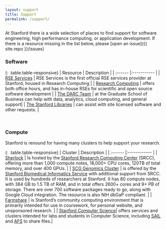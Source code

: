 ```yaml
---
layout: support
title: Support
permalink: /support/
---
```


At Stanford there is a wide selection of places to find support for software
engineering, high performance computing, or application development. If there
is a resource missing in the list below, please [open an issue]({{ site.repo }}/issues)

### Software

{: .table.table-responsive}
| Resource | Description |
| :------ |:----------- |
| [RSE Services](https://stanford-rc.github.io/rse-services/) | RSE Services is the first official RSE services provider at Stanford, housed in Research Computing |
| [Research Computing](https://srcc.stanford.edu) | offers both office hours, and has in-house RSEs for scientific and open source software development |
| [The DARC Team](https://sites.google.com/a/stanford.edu/rcpedia/the-team) | at the Graduate School of Business can help with data, analytics, cloud computing, and general support|
| [The Stanford Libraries](https://library.stanford.edu/science/software) | can assist with site licensed software and other requests. |


<br>

### Compute

Stanford is renound for having many clusters to help support your research.

{: .table.table-responsive}
| Cluster | Description |
| :------ |:------------ |
| [Sherlock](https://www.sherlock.stanford.edu/docs/overview/introduction/) | Is hosted by the [Stanford Research Computing Center](https://srcc.stanford.edu) (SRCC), offering more than 1,000 compute notes, 18,000+ CPU cores, 120TB of total memory, and over 400 GPUs. |
| [SCG Genomics Cluster](https://srcc.stanford.edu/scg-genomics-cluster-genomics-scale) | is offered by the [Stanford Biomedical Informatics Service](http://gbsc.stanford.edu/) with additional support from SRCC. It is used by hundreds of researchers at Stanford. It has 80 compute nodes, with 384 GB to 1.5 TB of RAM, and in total offers 2600+ cores and 9+ PB of storage. There are over 700 software packages ready to go, along with Google Cloud integration. The resource is also NIH dbGaP compliant. |
| [Farmshare](https://web.stanford.edu/group/farmshare/cgi-bin/wiki/index.php/Main_Page) | is Stanford’s community computing environment that is primarily intended for use in coursework, for personal website, and unsponsored research. |
| [Stanford Computer Science](https://cs.stanford.edu/csdcf/computing-environment)| offers services and clusters intended for labs and students in Computer Science, including [SAIL](https://cs.stanford.edu/csdcf/sail-compute-cluster) and [AFS](https://cs.stanford.edu/computing-guide/afs) to share files.|
